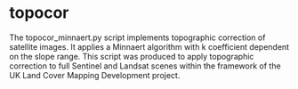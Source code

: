 # topocor
The topocor_minnaert.py script implements topographic correction of satellite images. It applies a Minnaert algorithm with k coefficient
dependent on the slope range. This script was produced to apply topographic correction to full Sentinel and Landsat scenes within the framework of the UK Land Cover Mapping Development project. 

